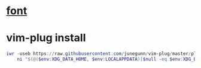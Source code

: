 # [font](https://github.com/powerline/fonts/blob/master/UbuntuMono/Ubuntu%20Mono%20derivative%20Powerline.ttf)
# vim-plug install
```powershell
iwr -useb https://raw.githubusercontent.com/junegunn/vim-plug/master/plug.vim |`
    ni "$(@($env:XDG_DATA_HOME, $env:LOCALAPPDATA)[$null -eq $env:XDG_DATA_HOME])/nvim-data/site/autoload/plug.vim" -Force
```
